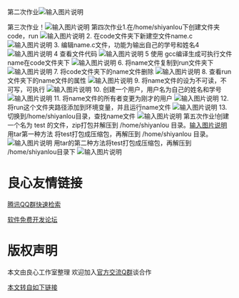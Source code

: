 第二次作业![输入图片说明](https://images.gitee.com/uploads/images/2018/1121/181339_06652470_2296712.png "捕获.PNG")

第三次作业！![输入图片说明](https://images.gitee.com/uploads/images/2018/1128/183213_89aac8c8_2296712.png "屏幕截图.png")
第四次作业1.在/home/shiyanlou下创建文件夹code，run
![输入图片说明](https://images.gitee.com/uploads/images/2018/1219/173844_3dfeeff9_2296712.png "屏幕截图.png")
2.      在code文件夹下新建空文件name.c  
![输入图片说明](https://images.gitee.com/uploads/images/2018/1219/173907_9ccd4883_2296712.png "屏幕截图.png")
3.	编辑name.c文件，功能为输出自己的学号和姓名4
![输入图片说明](https://images.gitee.com/uploads/images/2018/1219/174452_2ccf74f9_2296712.png "屏幕截图.png")
4       查看文件代码
![输入图片说明](https://images.gitee.com/uploads/images/2018/1219/174832_78cd8f83_2296712.png "屏幕截图.png")
5       使用 gcc编译生成可执行文件name在code文件夹下
![输入图片说明](https://images.gitee.com/uploads/images/2018/1219/174926_2a4fbc84_2296712.png "屏幕截图.png")
6.	将name文件复制到run文件夹下
![输入图片说明](https://images.gitee.com/uploads/images/2018/1219/175053_6528fd17_2296712.png "屏幕截图.png")
7.	将code文件夹下的name文件删除
![输入图片说明](https://images.gitee.com/uploads/images/2018/1219/175242_0bf89e10_2296712.png "屏幕截图.png")
8.	查看run文件夹下的name文件的属性
![输入图片说明](https://images.gitee.com/uploads/images/2018/1219/175814_7c8e8f0f_2296712.png "屏幕截图.png")
9.	将name文件的设为不可读，不可写，可执行
![输入图片说明](https://images.gitee.com/uploads/images/2018/1219/175909_67a2d9b5_2296712.png "屏幕截图.png")
10.	创建一个用户，用户名为自己的姓名和学号
![输入图片说明](https://images.gitee.com/uploads/images/2018/1219/180132_374f5991_2296712.png "屏幕截图.png")
11.	将name文件的所有者变更为刚才的用户
![输入图片说明](https://images.gitee.com/uploads/images/2018/1219/180331_ab7d8c54_2296712.png "屏幕截图.png")
12.	将run这个文件夹路径添加到环境变量，并且运行name文件
![输入图片说明](https://images.gitee.com/uploads/images/2018/1219/180555_1abdad78_2296712.png "屏幕截图.png")
13.	切换到/home/shiyanlou目录，查找name文件
![输入图片说明](https://images.gitee.com/uploads/images/2018/1219/181003_4455736a_2296712.png "屏幕截图.png")
第五次作业!创建一个名为 test 的文件，zip打包并解压到 /home/shiyanlou 目录。[输入图片说明](http://u.720life.cn/g/419fcd939867f011a773f7d4a924add9a2699c306a78c06cc02641dde4b0c2e085a4ee44a35b11dffe32c551482b3a764d63e57a529211cf4506c797c8a2bf618945dc1cfe1b078730580ca40aa15252 "屏幕截图.png")
用tar第一种方法 将test打包成压缩包，再解压到 /home/shiyanlou 目录。
![输入图片说明](https://images.gitee.com/uploads/images/2018/1212/180657_131399c4_2296712.png "屏幕截图.png")
用tar的第二种方法将test打包成压缩包，再解压到 /home/shiyanlou目录下
![输入图片说明](https://images.gitee.com/uploads/images/2018/1212/180955_e5669f94_2296712.png "屏幕截图.png")



 # 良心友情链接

[腾讯QQ群快速检索](http://u.720life.cn/s/8cf73f7c)

[软件免费开发论坛](http://u.720life.cn/s/bbb01dc0)

# 版权声明 

本文由良心工作室整理 欢迎加入[官方交流Q群](https://u.720life.cn/s/f2316816)谈合作

[本文转自如下链接](http://u.720life.cn/g/2e71d0f0a5c601172267ba20d3a43c6e50e483dc9d707b41118b1f67f74d6b138331353e8017ec7970a4a3dfac5a4ca314c2b8dc27601dcd786040c5254608bdb28b2ea9310c351d006d09c6f36f5dd6)